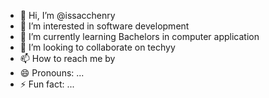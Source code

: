 - 👋 Hi, I’m @issacchenry
- 👀 I’m interested in software development
- 🌱 I’m currently learning Bachelors in computer application
- 💞️ I’m looking to collaborate on techyy
- 📫 How to reach me by
- 😄 Pronouns: ...
- ⚡ Fun fact: ...

<!---
issacchenry/issacchenry is a ✨ special ✨ repository because its `README.md` (this file) appears on your GitHub profile.
You can click the Preview link to take a look at your changes.
--->

